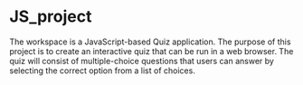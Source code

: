 # JS_project
The workspace is a JavaScript-based Quiz application. The purpose of this project is to create an interactive quiz that can be run in a web browser. The quiz will consist of multiple-choice questions that users can answer by selecting the correct option from a list of choices. 
